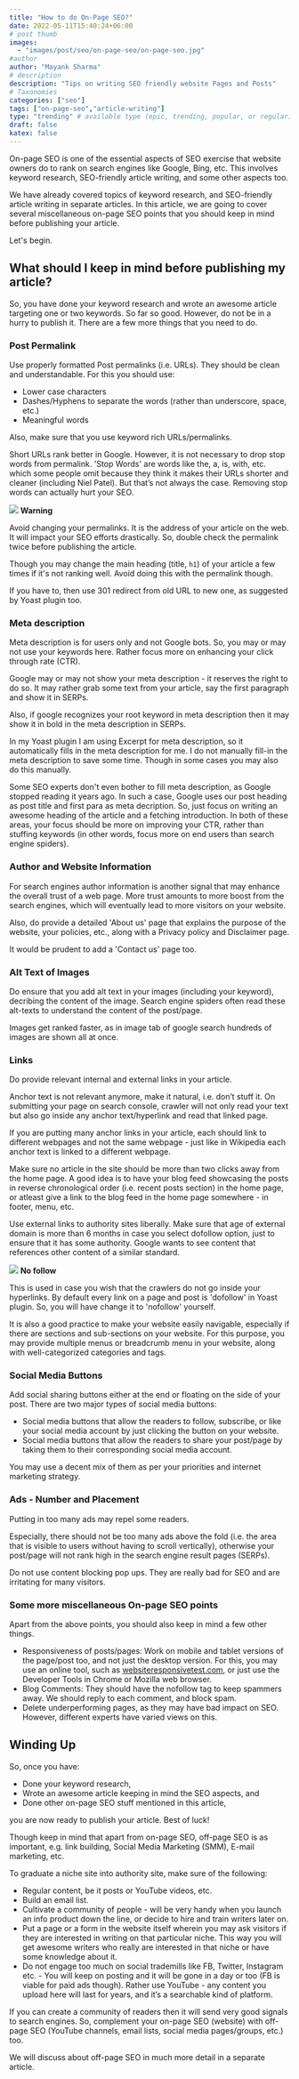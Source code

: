 ```yaml
---
title: "How to do On-Page SEO?"
date: 2022-05-11T15:40:24+06:00
# post thumb
images:
  - "images/post/seo/on-page-seo/on-page-seo.jpg"
#author
author: "Mayank Sharma"
# description
description: "Tips on writing SEO friendly website Pages and Posts"
# Taxonomies
categories: ["seo"]
tags: ["on-page-seo","article-writing"]
type: "trending" # available type (epic, trending, popular, or regular)
draft: false
katex: false
---
```


On-page SEO is one of the essential aspects of SEO exercise that website owners do to rank on search engines like Google, Bing, etc. This involves keyword research, SEO-friendly article writing, and some other aspects too. 

We have already covered topics of keyword research, and SEO-friendly article writing in separate articles. In this article, we are going to cover several miscellaneous on-page SEO points that you should keep in mind before publishing your article. 

Let's begin.

## What should I keep in mind before publishing my article?

So, you have done your keyword research and wrote an awesome article targeting one or two keywords. So far so good. However, do not be in a hurry to publish it. There are a few more things that you need to do.

### Post Permalink

Use properly formatted Post permalinks (i.e. URLs). They should be clean and understandable. For this you should use:
* Lower case characters
* Dashes/Hyphens to separate the words (rather than underscore, space, etc.)
* Meaningful words

Also, make sure that you use keyword rich URLs/permalinks. 

Short URLs rank better in Google. However, it is not necessary to drop stop words from permalink. 'Stop Words' are words like the, a, is, with, etc. which some people omit because they think it makes their URLs shorter and cleaner (including Niel Patel). But that’s not always the case. Removing stop words can actually hurt your SEO.

<div class="danger-mak">
  <img src="../../../images/warning.png">
  <b>Warning</b><br>

Avoid changing your permalinks. It is the address of your article on the web. It will impact your SEO efforts drastically. So, double check the permalink twice before publishing the article. 

Though you may change the main heading (title, `h1`) of your article a few times if it's not ranking well. Avoid doing this with the permalink though. 

If you have to, then use 301 redirect from old URL to new one, as suggested by Yoast plugin too. 
</div>

### Meta description

Meta description is for users only and not Google bots. So, you may or may not use your keywords here. Rather focus more on enhancing your click through rate (CTR). 

Google may or may not show your meta description - it reserves the right to do so. It may rather grab some text from your article, say the first paragraph and show it in SERPs. 

Also, if google recognizes your root keyword in meta description then it may show it in bold in the meta description in SERPs. 

In my Yoast plugin I am using Excerpt for meta description, so it automatically fills in the meta description for me. I do not manually fill-in the meta description to save some time. Though in some cases you may also do this manually. 

Some SEO experts don't even bother to fill meta description, as Google stopped reading it years ago. In such a case, Google uses our post heading as post title and first para as meta decription. So, just focus on writing an awesome heading of the article and a fetching introduction. In both of these areas, your focus should be more on improving your CTR, rather than stuffing keywords (in other words, focus more on end users than search engine spiders).

### Author and Website Information

For search engines author information is another signal that may enhance the overall trust of a web page. More trust amounts to more boost from the search engines, which will eventually lead to more visitors on your website. 

Also, do provide a detailed 'About us' page that explains the purpose of the website, your policies, etc., along with a Privacy policy and Disclaimer page. 

It would be prudent to add a 'Contact us' page too. 

### Alt Text of Images

Do ensure that you add alt text in your images (including your keyword), decribing the content of the image. Search engine spiders often read these alt-texts to understand the content of the post/page. 

Images get ranked faster, as in image tab of google search hundreds of images are shown all at once. 

### Links

Do provide relevant internal and external links in your article. 

Anchor text is not relevant anymore, make it natural, i.e. don’t stuff it. On submitting your page on search console, crawler will not only read your text but also go inside any anchor text/hyperlink and read that linked page. 

If you are putting many anchor links in your article, each should link to different webpages and not the same webpage - just like in Wikipedia each anchor text is linked to a different webpage.

Make sure no article in the site should be more than two clicks away from the home page. A good idea is to have your blog feed showcasing the posts in reverse chronological order (i.e. recent posts section) in the home page, or atleast give a link to the blog feed in the home page somewhere - in footer, menu, etc. 

Use external links to authority sites liberally. Make sure that age of external domain is more than 6 months in case you select dofollow option, just to ensure that it has some authority. Google wants to see content that references other content of a similar standard. 

<div class="toc-mak">
  <img src="../../../images/pencil.png">
  <b>No follow</b><br>

This is used in case you wish that the crawlers do not go inside your hyperlinks. By default every link on a page and post is 'dofollow' in Yoast plugin. So, you will have change it to 'nofollow' yourself. 
</div>

It is also a good practice to make your website easily navigable, especially if there are sections and sub-sections on your website. For this purpose, you may provide multiple menus or breadcrumb menu in your website, along with well-categorized categories and tags.  

### Social Media Buttons

Add social sharing buttons either at the end or floating on the side of your post. There are two major types of social media buttons:
* Social media buttons that allow the readers to follow, subscribe, or like your social media account by just clicking the button on your website.
* Social media buttons that allow the readers to share your post/page by taking them to their corresponding social media account. 

You may use a decent mix of them as per your priorities and internet marketing strategy. 

### Ads - Number and Placement

Putting in too many ads may repel some readers. 

Especially, there should not be too many ads above the fold (i.e. the area that is visible to users without having to scroll vertically), otherwise your post/page will not rank high in the search engine result pages (SERPs). 

Do not use content blocking pop ups. They are really bad for SEO and are irritating for many visitors. 

### Some more miscellaneous On-page SEO points 

Apart from the above points, you should also keep in mind a few other things.

* Responsiveness of posts/pages: Work on mobile and tablet versions of the page/post too, and not just the desktop version. For this, you may use an online tool, such as <a href="https://websiteresponsivetest.com" target="_blank" title="Technical SEO" class="mak-link">websiteresponsivetest.com</a>, or just use the Developer Tools in Chrome or Mozilla web browser. 
* Blog Comments: They should have the nofollow tag to keep spammers away. We should reply to each comment, and block spam.
* Delete underperforming pages, as they may have bad impact on SEO. However, different experts have varied views on this. 


## Winding Up

So, once you have:
* Done your keyword research,
* Wrote an awesome article keeping in mind the SEO aspects, and 
* Done other on-page SEO stuff mentioned in this article,

you are now ready to publish your article. Best of luck!

Though keep in mind that apart from on-page SEO, off-page SEO is as important, e.g. link building, Social Media Marketing (SMM), E-mail marketing, etc. 

To graduate a niche site into authority site, make sure of the following:
* Regular content, be it posts or YouTube videos, etc.
* Build an email list.
* Cultivate a community of people - will be very handy when you launch an info product down the line, or decide to hire and train writers later on. 
* Put a page or a form in the website itself wherein you may ask visitors if they are interested in writing on that particular niche. This way you will get awesome writers who really are interested in that niche or have some knowledge about it.
* Do not engage too much on social trademills like FB, Twitter, Instagram etc. - You will keep on posting and it will be gone in a day or too (FB is viable for paid ads though). Rather use YouTube - any content you upload here will last for years, and it’s a searchable kind of platform. 

If you can create a community of readers then it will send very good signals to search engines. So, complement your on-page SEO (website) with off-page SEO (YouTube channels, email lists, social media pages/groups, etc.) too.  

We will discuss about off-page SEO in much more detail in a separate article. 
